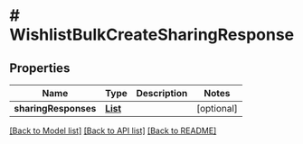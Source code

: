 # # WishlistBulkCreateSharingResponse


## Properties 


Name | Type | Description | Notes
------------ | ------------- | ------------- | -------------
**sharingResponses**| [**List<WishlistSharingResponse>**](WishlistSharingResponse.md) |   | [optional]


[[Back to Model list]](../../README.md#models) [[Back to API list]](../../README.md#endpoints) [[Back to README]](../../README.md)


